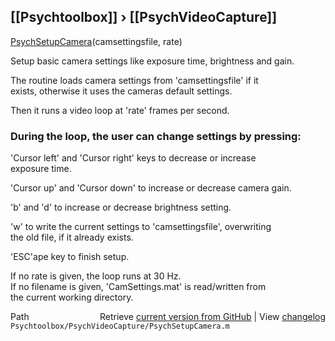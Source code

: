 ## [[Psychtoolbox]] &#8250; [[PsychVideoCapture]]

[PsychSetupCamera](PsychSetupCamera)(camsettingsfile, rate)  
  
Setup basic camera settings like exposure time, brightness and gain.  
  
The routine loads camera settings from 'camsettingsfile' if it  
exists, otherwise it uses the cameras default settings.  
  
Then it runs a video loop at 'rate' frames per second.  
  
### During the loop, the user can change settings by pressing:  
  
'Cursor left' and 'Cursor right' keys to decrease or increase  
exposure time.  
  
'Cursor up' and 'Cursor down' to increase or decrease camera gain.  
  
'b' and 'd' to increase or decrease brightness setting.  
  
'w' to write the current settings to 'camsettingsfile', overwriting  
the old file, if it already exists.  
  
'ESC'ape key to finish setup.  
  
If no rate is given, the loop runs at 30 Hz.  
If no filename is given, 'CamSettings.mat' is read/written from  
the current working directory.  




<div class="code_header" style="text-align:right;">
  <span style="float:left;">Path&nbsp;&nbsp;</span> <span class="counter">Retrieve <a href=
  "https://raw.github.com/Psychtoolbox-3/Psychtoolbox-3/beta/Psychtoolbox/PsychVideoCapture/PsychSetupCamera.m">current version from GitHub</a> | View <a href=
  "https://github.com/Psychtoolbox-3/Psychtoolbox-3/commits/beta/Psychtoolbox/PsychVideoCapture/PsychSetupCamera.m">changelog</a></span>
</div>
<div class="code">
  <code>Psychtoolbox/PsychVideoCapture/PsychSetupCamera.m</code>
</div>

